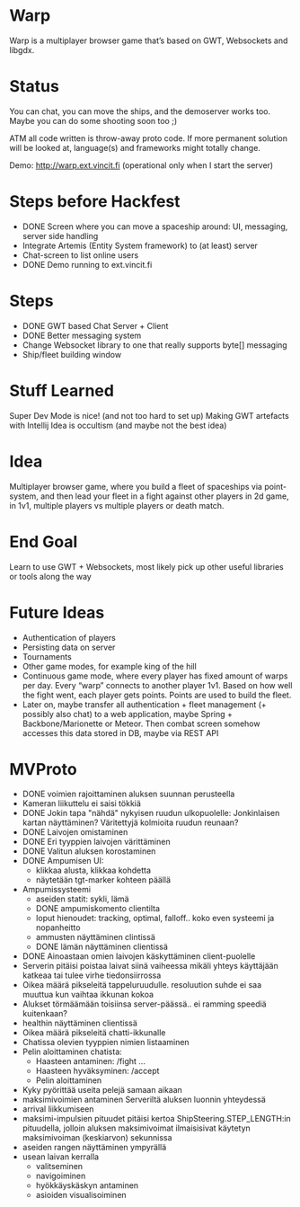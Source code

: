 Warp
===
Warp is a multiplayer browser game that’s based on GWT, Websockets and libgdx.

Status
===
You can chat, you can move the ships, and the demoserver works too. Maybe you can do some shooting soon too ;)

ATM all code written is throw-away proto code. If more permanent solution will be looked at, language(s) and frameworks might totally change.

Demo: http://warp.ext.vincit.fi (operational only when I start the server)

Steps before Hackfest
===
* DONE Screen where you can move a spaceship around: UI, messaging, server side handling
* Integrate Artemis (Entity System framework) to (at least) server
* Chat-screen to list online users
* DONE Demo running to ext.vincit.fi

Steps
===
* DONE GWT based Chat Server + Client
* DONE Better messaging system
* Change Websocket library to one that really supports byte[] messaging
* Ship/fleet building window

Stuff Learned
===
Super Dev Mode is nice! (and not too hard to set up)
Making GWT artefacts with Intellij Idea is occultism (and maybe not the best idea)

Idea
===
Multiplayer browser game, where you build a fleet of spaceships via point-system, and then lead your fleet in a fight against other players in 2d game, in 1v1, multiple players vs multiple players or death match.

End Goal
===
Learn to use GWT + Websockets, most likely pick up other useful libraries or tools along the way

Future Ideas
===
* Authentication of players
* Persisting data on server
* Tournaments
* Other game modes, for example king of the hill
* Continuous game mode, where every player has fixed amount of warps per day. Every “warp” connects to another player 1v1. Based on how well the fight went, each player gets points. Points are used to build the fleet.
* Later on, maybe transfer all authentication + fleet management (+ possibly also chat) to a web application, maybe Spring + Backbone/Marionette or Meteor. Then combat screen somehow accesses this data stored in DB, maybe via REST API

MVProto
===
* DONE voimien rajoittaminen aluksen suunnan perusteella
* Kameran liikuttelu ei saisi tökkiä
* DONE Jokin tapa "nähdä" nykyisen ruudun ulkopuolelle: Jonkinlaisen kartan näyttäminen? Väritettyjä kolmioita ruudun reunaan?
* DONE Laivojen omistaminen
* DONE Eri tyyppien laivojen värittäminen
* DONE Valitun aluksen korostaminen
* DONE Ampumisen UI:
    * klikkaa alusta, klikkaa kohdetta
    * näytetään tgt-marker kohteen päällä
* Ampumissysteemi
    * aseiden statit: sykli, lämä
    * DONE ampumiskomento clientilta
    * loput hienoudet: tracking, optimal, falloff.. koko even systeemi ja nopanheitto
    * ammusten näyttäminen clintissä
    * DONE lämän näyttäminen clientissä
* DONE Ainoastaan omien laivojen käskyttäminen client-puolelle
* Serverin pitäisi poistaa laivat siinä vaiheessa mikäli yhteys käyttäjään katkeaa tai tulee virhe tiedonsiirrossa
* Oikea määrä pikseleitä tappeluruudulle. resoluution suhde ei saa muuttua kun vaihtaa ikkunan kokoa
* Alukset törmäämään toisiinsa server-päässä.. ei ramming speediä kuitenkaan?
* healthin näyttäminen clientissä
* Oikea määrä pikseleitä chatti-ikkunalle
* Chatissa olevien tyyppien nimien listaaminen
* Pelin aloittaminen chatista:
    * Haasteen antaminen: /fight <player> <player> <player> ...
    * Haasteen hyväksyminen: /accept <player>
    * Pelin aloittaminen
* Kyky pyörittää useita pelejä samaan aikaan
* maksimivoimien antaminen Serveriltä aluksen luonnin yhteydessä
* arrival liikkumiseen
* maksimi-impulsien pituudet pitäisi kertoa ShipSteering.STEP_LENGTH:in pituudella, jolloin aluksen maksimivoimat ilmaisisivat käytetyn maksimivoiman (keskiarvon) sekunnissa
* aseiden rangen näyttäminen ympyrällä
* usean laivan kerralla
    * valitseminen
    * navigoiminen
    * hyökkäyskäskyn antaminen
    * asioiden visualisoiminen